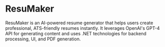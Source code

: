 # ResuMaker
ResuMaker is an AI-powered resume generator that helps users create professional, ATS-friendly resumes instantly. It leverages OpenAI's GPT-4 API for generating content and uses .NET technologies for backend processing, UI, and PDF generation.
